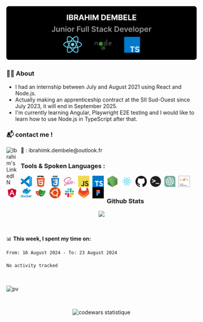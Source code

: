 <img src="https://github.com/idembele70/dembele/blob/main/header.png" alt="ibrahim dembele GitHub README header image">

### 👲🏿 About

- I had an internship between July and August 2021 using React and Node.js.
- Actually making an apprenticeship contract at the SII Sud-Ouest since July 2023, it will end in September 2025.
- I'm currently learning Angular, Playwright E2E testing and I would like to learn how to use Node.js in TypeScript after that.

### 📬 contact me !

<a href="https://www.linkedin.com/in/ibrahim-dembele-2a91351b3/">
  <img style="margin-right:8px;" align="left" alt="Ibrahim's LinkedIN" width="30px" src="https://raw.githubusercontent.com/idembele70/idembele70/master/linkedin.svg" />
</a>
 📩 : ibrahimk.dembele@outlook.fr

### Tools & Spoken Languages :

 <img align="left" style="margin-right:8px;" alt="Visual Studio Code" width="30px" src="https://raw.githubusercontent.com/github/explore/main/topics/visual-studio-code/visual-studio-code.png" />
 <img align="left" style="margin-right:8px;" alt="HTML5" width="30px" src="https://raw.githubusercontent.com/github/explore/main/topics/html/html.png" />
 <img align="left" style="margin-right:8px;" alt="CSS3" width="30px" src="https://raw.githubusercontent.com/github/explore/main/topics/css/css.png" />
 <img align="left" style="margin-right:8px;" alt="Sass" width="30px" src="https://raw.githubusercontent.com/github/explore/main/topics/sass/sass.png" />
 <img align="left" style="margin-right:8px;" alt="JavaScript" width="30px" src="https://raw.githubusercontent.com/github/explore/main/topics/javascript/javascript.png" />
 <img align="left" style="margin-right:8px;" alt="TypeScript" width="30px" src="https://raw.githubusercontent.com/github/explore/main/topics/typescript/typescript.png" />
 <img align="left" style="margin-right:8px;" alt="Node.js" width="30px" src="https://raw.githubusercontent.com/github/explore/main/topics/nodejs/nodejs.png" />
 <img align="left" style="margin-right:8px;" alt="React" width="30px" src="https://raw.githubusercontent.com/github/explore/main/topics/react/react.png" />
 <img align="left" style="margin-right:8px;" alt="GitHub" width="30px" src="https://raw.githubusercontent.com/github/explore/78df643247d429f6cc873026c0622819ad797942/topics/github/github.png" />
 <img align="left" style="margin-right:8px;" alt="Terminal" width="30px" src="https://raw.githubusercontent.com/github/explore/main/topics/terminal/terminal.png"/>
 <img align="left" style="margin-right:8px;" alt="Git" width="30px" src="https://raw.githubusercontent.com/github/explore/main/topics/chatgpt-api/chatgpt-api.png" />
 <img align="left" style="margin-right:8px;" alt="Git" width="30px" src="https://raw.githubusercontent.com/github/explore/main/topics/styled-components/styled-components.png" />
 <img align="left" style="margin-right:8px;" alt="Git" width="30px" src="https://raw.githubusercontent.com/github/explore/main/topics/angular/angular.png" />
 <img align="left" style="margin-right:8px;" alt="Git" width="30px" src="https://raw.githubusercontent.com/github/explore/main/topics/docker/docker.png" />
 <img align="left" style="margin-right:8px;" alt="Git" width="30px" src="https://raw.githubusercontent.com/github/explore/main/topics/playwright/playwright.png" />
 <img align="left" style="margin-right:8px;" alt="Git" width="30px" src="https://raw.githubusercontent.com/github/explore/main/topics/ubuntu/ubuntu.png" />
 <img align="left" style="margin-right:8px;" alt="Git" width="30px" src="https://raw.githubusercontent.com/github/explore/main/topics/slack/slack.png" />
 <img align="left" style="margin-right:8px;" alt="Git" width="30px" src="https://raw.githubusercontent.com/github/explore/main/topics/gitlab/gitlab.png" />
 <img align="left" style="margin-right:8px;" alt="Git" width="30px" src="https://raw.githubusercontent.com/github/explore/main/topics/figma/figma.png" />
<br/>
<br/>

### Github Stats

<p align="center"><img src="https://github-readme-stats.vercel.app/api?username=idembele70&theme=dark&show_icons=true"/>
</p>

<br/>

📊 **This week, I spent my time on:**

<!--START_SECTION:waka-->

```txt
From: 16 August 2024 - To: 23 August 2024

No activity tracked
```

<!--END_SECTION:waka-->

<br/>

![pv](https://pageview.vercel.app/?github_user=idembele70)

<br/>

<p align="center"> <img alt="codewars statistique" src="https://www.codewars.com/users/idembele70/badges/small"/></p>
